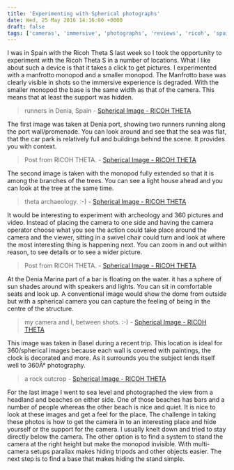 ```yaml
---
title: 'Experimenting with Spherical photographs'
date: Wed, 25 May 2016 14:16:00 +0000
draft: false
tags: ['cameras', 'immersive', 'photographs', 'reviews', 'ricoh', 'spain', 'spherical', 'Switzerland', 'theta s', 'Uncategorized', 'virtual reality']
---
```


I was in Spain with the Ricoh Theta S last week so I took the opportunity to experiment with the Ricoh Theta S in a number of locations. What I like about such a device is that it takes a click to get pictures. I experimented with a manfrotto monopod and a smaller monopod. The Manfrotto base was clearly visible in shots so the immersive experience is degraded. With the smaller monopod the base is the same width as that of the camera. This means that at least the support was hidden.

> runners in Denia, Spain - [Spherical Image - RICOH THETA](https://theta360.com/s/qeLXgl6Vn6vleGYx5NwjTzoMi)

The first image was taken at Denia port, showing two runners running along the port wall/promenade. You can look around and see that the sea was flat, that the car park is relatively full and buildings behind the scene. It provides you with context.

> Post from RICOH THETA. - [Spherical Image - RICOH THETA](https://theta360.com/s/igSx5dAc5VVCJLEoAt7BT2kSm)

The second image is taken with the monopod fully extended so that it is among the branches of the trees. You can see a light house ahead and you can look at the tree at the same time.

> theta archaeology. :-) - [Spherical Image - RICOH THETA](https://theta360.com/s/2kviZ5rZSAtVh9SDeRyOfdH3w)

It would be interesting to experiment with archeology and 360 pictures and video. Instead of placing the camera to one side and having the camera operator choose what you see the action could take place around the camera and the viewer, sitting in a swivel chair could turn and look at where the most interesting thing is happening next. You can zoom in and out within reason, to see details or to see a wider picture.

> Post from RICOH THETA. - [Spherical Image - RICOH THETA](https://theta360.com/s/mje8BAmu6n9qgttOQU5QEskUa)

At the Denia Marina part of a bar is floating on the water. it has a sphere of sun shades around with speakers and lights. You can sit in comfortable seats and look up. A conventional image would show the dome from outside but with a spherical camera you can capture the feeling of being in the centre of the structure.

> my camera and I, between shots. :-) - [Spherical Image - RICOH THETA](https://theta360.com/s/sPfIslXW50qBF7gGcsu3JVyHg)

This image was taken in Basel during a recent trip. This location is ideal for 360/spherical images because each wall is covered with paintings, the clock is decorated and more. As it surrounds you the subject lends itself well to 360Â° photography.

> a rock outcrop - [Spherical Image - RICOH THETA](https://theta360.com/s/iHbBJZxOycPyKhRk5o4XJAl6W)

For the last image I went to sea level and photographed the view from a headland and beaches on either side. One of those beaches has bars and a number of people whereas the other beach is nice and quiet. It is nice to look at these images and get a feel for the place. The challenge in taking these photos is how to get the camera in to an interesting place and hide yourself or the support for the camera. I usually knelt down and tried to stay directly below the camera. The other option is to find a system to stand the camera at the right height but make the monopod invisible. With multi-camera setups parallax makes hiding tripods and other objects easier. The next step is to find a base that makes hiding the stand simple.